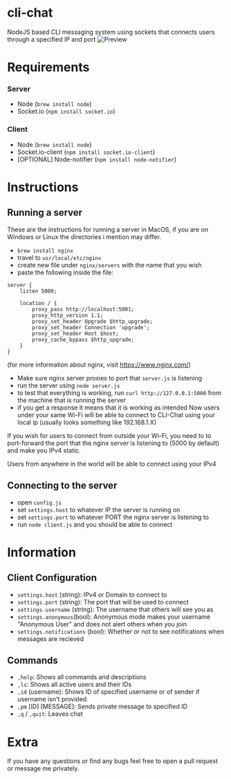 # cli-chat
NodeJS based CLI messaging system using sockets that connects users through a specified IP and port
![Preview](https://imgur.com/a/0K52ZX1)

# Requirements
### Server
- Node (`brew install node`)
- Socket.io (`npm install socket.io`)
### Client
- Node (`brew install node`)
- Socket.io-client (`npm install socket.io-client`)
- [OPTIONAL] Node-notifier (`npm install node-notifier`)


# Instructions
## Running a server
These are the instructions for running a server in MacOS, if you are on Windows or Linux the directories i mention may differ.
- `brew install nginx`
- travel to `usr/local/etc/nginx`
- create new file under `nginx/servers` with the name that you wish
- paste the following inside the file:
```nginx
server {
    listen 5000;

    location / {
        proxy_pass http://localhost:5001;
        proxy_http_version 1.1;
        proxy_set_header Upgrade $http_upgrade;
        proxy_set_header Connection 'upgrade';
        proxy_set_header Host $host;
        proxy_cache_bypass $http_upgrade;
    }
}
```
(for more information about nginx, visit https://www.nginx.com/)
- Make sure nginx server proxies to port that `server.js` is listening
- run the server using `node server.js`
- to test that everything is working, run `curl http://127.0.0.1:5000` from the machine that is running the server
- if you get a response it means that it is working as intended
Now users under your same Wi-Fi will be able to connect to CLI-Chat using your local ip (usually looks something like 192.168.1.X)

If you wish for users to connect from outside your Wi-Fi, you need to to port-forward the port that the nginx server is listening to (5000 by default) and make you IPv4 static. 

Users from anywhere in the world will be able to connect using your IPv4

## Connecting to the server
- open `config.js`
- set `settings.host` to whatever IP the server is running on
- set `settings.port` to whatever PORT the nginx server is listening to
- run `node client.js` and you should be able to connect

# Information
## Client Configuration
- `settings.host` (string): IPv4 or Domain to connect to
- `settings.port` (string): The port that will be used to connect
- `settings.username` (string): The username that others will see you as
- `settings.anonymous`(bool): Anonymous mode makes your username "Anonymous User" and does not alert others when you join
- `settings.notifications` (bool): Whether or not to see notifications when messages are recieved
## Commands
- `,help`: Shows all commands and descriptions
- `,ls`: Shows all active users and their IDs
- `,id` (username): Shows ID of specified username or of sender if username isn't provided
- `,pm` [ID] [MESSAGE]: Sends private message to specified ID
- `,q` / `,quit`: Leaves chat

# Extra
If you have any questions or find any bugs feel free to open a pull request or message me privately.
